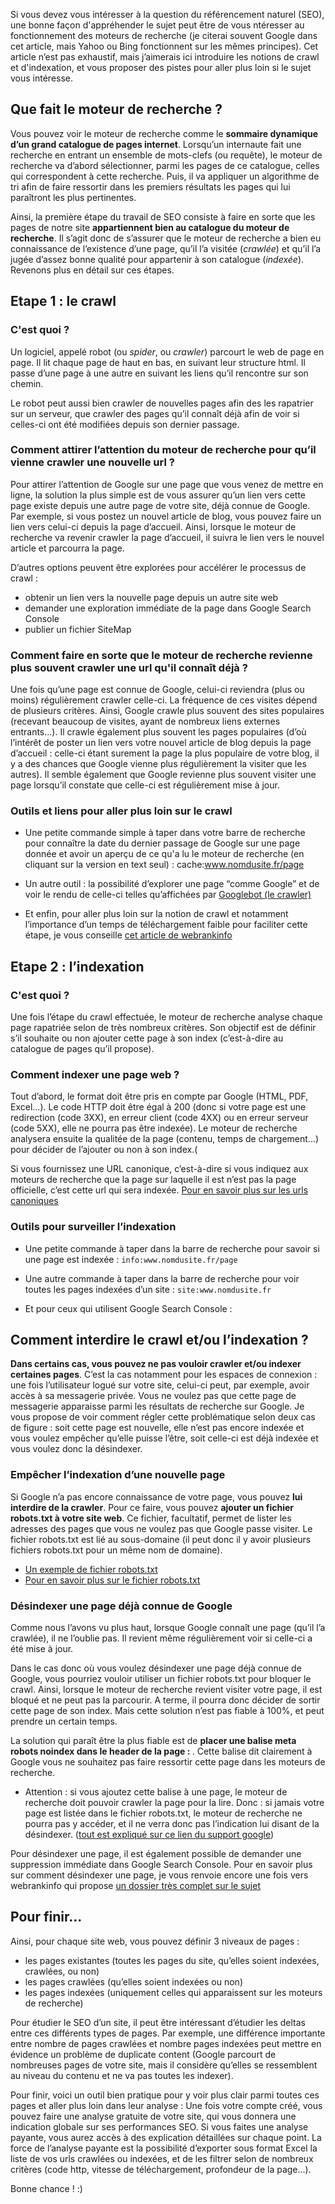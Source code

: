 Si vous devez vous intéresser à la question du référencement naturel (SEO), une bonne façon d'appréhender le sujet peut être de vous ntéresser au fonctionnement des moteurs de recherche (je citerai souvent Google dans cet article, mais Yahoo ou Bing fonctionnent sur les mêmes principes). Cet article n’est pas exhaustif, mais j’aimerais ici introduire les notions de crawl et d'indexation, et vous proposer des pistes pour aller plus loin si le sujet vous intéresse.

## Que fait le moteur de recherche ?
Vous pouvez voir le moteur de recherche comme le **sommaire dynamique d’un grand catalogue de pages internet**. Lorsqu’un internaute fait une recherche en entrant un ensemble de mots-clefs (ou requête), le moteur de recherche va d’abord sélectionner, parmi les pages de ce catalogue, celles qui correspondent à cette recherche. Puis, il va appliquer un algorithme de tri afin de faire ressortir dans les premiers résultats les pages qui lui paraîtront les plus pertinentes. 

Ainsi, la première étape du travail de SEO consiste à faire en sorte que les pages de notre site **appartiennent bien au catalogue du moteur de recherche**. Il s’agit donc de s’assurer que le moteur de recherche a bien eu connaissance de l’existence d’une page, qu’il l’a visitée (*crawlée*) et qu’il l’a jugée d’assez bonne qualité pour appartenir à son catalogue (*indexée*). Revenons plus en détail sur ces étapes.

## Etape 1 : le crawl

### C'est quoi ?

Un logiciel, appelé robot (ou *spider*, ou *crawler*) parcourt le web de page en page. Il lit chaque page de haut en bas, en suivant leur structure html. Il passe d’une page à une autre en suivant les liens qu’il rencontre sur son chemin. 

Le robot peut aussi bien crawler de nouvelles pages afin des les rapatrier sur un serveur, que crawler des pages qu’il connaît déjà afin de voir si celles-ci ont été modifiées depuis son dernier passage.

### Comment attirer l’attention du moteur de recherche pour qu’il vienne crawler une nouvelle url ?

Pour attirer l’attention de Google sur une page que vous venez de mettre en ligne, la solution la plus simple est de vous assurer qu’un lien vers cette page existe depuis une autre page de votre site, déjà connue de Google. Par exemple, si vous postez un nouvel article de blog, vous pouvez faire un lien vers celui-ci depuis la page d’accueil. Ainsi, lorsque le moteur de recherche va revenir crawler la page d’accueil, il suivra le lien vers le nouvel article et parcourra la page.

D’autres options peuvent être explorées pour accélérer le processus de crawl :
* obtenir un lien vers la nouvelle page depuis un autre site web
* demander une exploration immédiate de la page dans Google Search Console
* publier un fichier SiteMap 

### Comment faire en sorte que le moteur de recherche revienne plus souvent crawler une url qu'il connaît déjà ?

Une fois qu’une page est connue de Google, celui-ci reviendra (plus ou moins) régulièrement crawler celle-ci. La fréquence de ces visites dépend de plusieurs critères. Ainsi, Google crawle plus souvent des sites populaires (recevant beaucoup de visites, ayant de nombreux liens externes entrants…). Il crawle également plus souvent les pages populaires (d’où l’intérêt de poster un lien vers votre nouvel article de blog depuis la page d’accueil : celle-ci étant surement la page la plus populaire de votre blog, il y a des chances que Google vienne plus régulièrement la visiter que les autres). Il semble également que Google revienne plus souvent visiter une page lorsqu’il constate que celle-ci est régulièrement mise à jour.

### Outils et liens pour aller plus loin sur le crawl

* Une petite commande simple à taper dans votre barre de recherche pour connaître la date du dernier passage de Google sur une page donnée et avoir un aperçu de ce qu'a lu le moteur de recherche (en cliquant sur la version en text seul) : cache:www.nomdusite.fr/page

* Un autre outil : la possibilité d’explorer une page “comme Google” et de voir le rendu de celle-ci telles qu’affichées par [Googlebot (le crawler)](https://webmaster-fr.googleblog.com/2014/05/rendu-pages-Explorer-comme-Google.html)

* Et enfin, pour aller plus loin sur la notion de crawl et notamment l’importance d’un temps de téléchargement faible pour faciliter cette étape, je vous conseille [cet article de webrankinfo](http://www.webrankinfo.com/dossiers/indexation/crawl-budget)

## Etape 2 : l’indexation

### C'est quoi ?

Une fois l’étape du crawl effectuée, le moteur de recherche analyse chaque page rapatriée selon de très nombreux critères. Son objectif est de définir s’il souhaite ou non ajouter cette page à son index (c’est-à-dire au catalogue de pages qu’il propose).

### Comment indexer une page web ?

Tout d’abord, le format doit être pris en compte par Google (HTML, PDF, Excel...). Le code HTTP doit être égal à 200 (donc si votre page est une redirection (code 3XX), en erreur client (code 4XX) ou en erreur serveur (code 5XX), elle ne pourra pas être indexée). Le moteur de recherche analysera ensuite la qualitée de la page (contenu, temps de chargement...) pour décider de l’ajouter ou non à son index.(

Si vous fournissez une URL canonique, c’est-à-dire si vous indiquez aux moteurs de recherche que la page sur laquelle il est n’est pas la page officielle, c’est cette url qui sera indexée. [Pour en savoir plus sur les urls canoniques](http://www.webrankinfo.com/dossiers/techniques/url-canonique#gref) 

### Outils pour surveiller l’indexation

* Une petite commande à taper dans la barre de recherche pour savoir si une page est indexée : `info:www.nomdusite.fr/page`

* Une autre commande à taper dans la barre de recherche pour voir toutes les pages indexées d’un site : `site:www.nomdusite.fr`

* Et pour ceux qui utilisent Google Search Console : [](https://support.google.com/webmasters/answer/2642366?hl=fr) 


## Comment interdire le crawl et/ou l’indexation ?

**Dans certains cas, vous pouvez ne pas vouloir crawler et/ou indexer certaines pages**. C’est la cas notamment pour les espaces de connexion : une fois l’utilisateur logué sur votre site, celui-ci peut, par exemple, avoir accès à sa messagerie privée. Vous ne voulez pas que cette page de messagerie apparaisse parmi les résultats de recherche sur Google. Je vous propose de voir comment régler cette problématique selon deux cas de figure : soit cette page est nouvelle, elle n’est pas encore indexée et vous voulez empêcher qu’elle puisse l’être, soit celle-ci est déjà indexée et vous voulez donc la désindexer. 

### Empêcher l’indexation d’une nouvelle page

Si Google n’a pas encore connaissance de votre page, vous pouvez **lui interdire de la crawler**. Pour ce faire, vous pouvez **ajouter un fichier robots.txt à votre site web**. Ce fichier, facultatif, permet de lister les adresses des pages que vous ne voulez pas que Google passe visiter. Le fichier robots.txt est lié au sous-domaine (il peut donc il y avoir plusieurs fichiers robots.txt pour un même nom de domaine).

* [Un exemple de fichier robots.txt](https://www.airbnb.fr/robots.txt)
* [Pour en savoir plus sur le fichier robots.txt](https://support.google.com/webmasters/answer/6062608?hl=fr&visit_id=1-636231375803971570-1192364356&rd=1)

### Désindexer une page déjà connue de Google

Comme nous l’avons vu plus haut, lorsque Google connaît une page (qu’il l’a crawlée), il ne l’oublie pas. Il revient même régulièrement voir si celle-ci a été mise à jour. 

Dans le cas donc où vous voulez désindexer une page déjà connue de Google, vous pourriez vouloir utiliser un fichier robots.txt pour bloquer le crawl. Ainsi, lorsque le moteur de recherche revient visiter votre page, il est bloqué et ne peut pas la parcourir. A terme, il pourra donc décider de sortir cette page de son index. Mais cette solution n’est pas fiable à 100%, et peut prendre un certain temps.

La solution qui paraît être la plus fiable est de **placer une balise meta robots noindex dans le header de la page : <meta name="robots" content="noindex" />**. Cette balise dit clairement à Google vous ne souhaitez pas faire ressortir cette page dans les moteurs de recherche.

* Attention : si vous ajoutez cette balise à une page, le moteur de recherche doit pouvoir crawler la page pour la lire. Donc : si jamais votre page est listée dans le fichier robots.txt, le moteur de recherche ne pourra pas y accéder, et il ne verra donc pas l’indication lui disant de la désindexer. ([tout est expliqué sur ce lien du support google](https://support.google.com/webmasters/answer/93710?hl=fr))

Pour désindexer une page, il est également possible de demander une suppression immédiate dans Google Search Console. Pour en savoir plus sur comment désindexer une page, je vous renvoie encore une fois vers webrankinfo qui propose [un dossier très complet sur le sujet](http://www.webrankinfo.com/dossiers/indexation/comment-desindexer#gref)


## Pour finir...

Ainsi, pour chaque site web, vous pouvez définir 3 niveaux de pages :
* les pages existantes (toutes les pages du site, qu’elles soient indexées, crawlées, ou non)
* les pages crawlées (qu’elles soient indexées ou non)
* les pages indexées (uniquement celles qui apparaissent sur les moteurs de recherche)

Pour étudier le SEO d’un site, il peut être intéressant d’étudier les deltas entre ces différents types de pages. Par exemple, une différence importante entre nombre de pages crawlées et nombre pages indexées peut mettre en évidence un problème de duplicate content (Google parcourt de nombreuses pages de votre site, mais il considère qu’elles se ressemblent au niveau du contenu et ne va pas toutes les indexer).

Pour finir, voici un outil bien pratique pour y voir plus clair parmi toutes ces pages et aller plus loin dans leur analyse : [](https://myrankingmetrics.com/) Une fois votre compte créé, vous pouvez faire une analyse gratuite de votre site, qui vous donnera une indication globale sur ses performances SEO. Si vous faites une analyse payante, vous aurez accès à des explication détaillées sur chaque point. La force de l’analyse payante est la possibilité d’exporter sous format Excel la liste de vos urls crawlées ou indexées, et de les filtrer selon de nombreux critères (code http, vitesse de téléchargement, profondeur de la page…). 

Bonne chance ! :)
